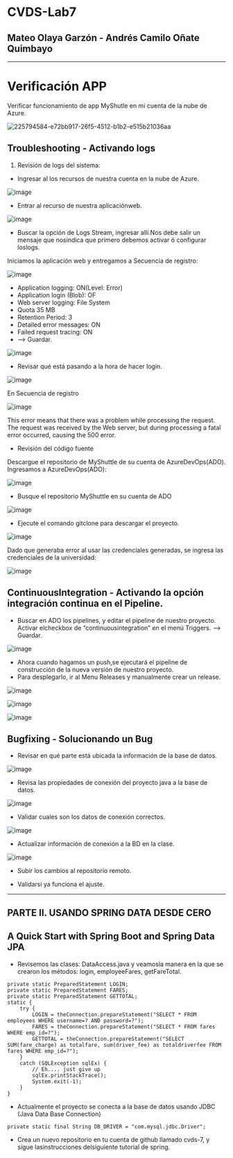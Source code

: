 # CVDS-Lab7
## Mateo Olaya Garzón - Andrés Camilo Oñate Quimbayo
--- 

# Verificación APP

Verificar funcionamiento de app MyShutle en mi cuenta de la nube de Azure.

![225794584-e72bb917-26f5-4512-b1b2-e515b21036aa](https://user-images.githubusercontent.com/63562181/226106959-27e6b377-51ef-4aef-841c-ad6b76530738.png)

## Troubleshooting - Activando logs

1. Revisión de logs del sistema:

- Ingresar al los recursos de nuestra cuenta en la nube de Azure.

![image](https://user-images.githubusercontent.com/63562181/226107089-47f33687-05ad-4483-8b24-268bc79c225f.png)

- Entrar al recurso de nuestra aplicaciónweb.

![image](https://user-images.githubusercontent.com/63562181/226107131-d21d805b-7342-4a32-b460-408dd9920fbb.png)

- Buscar la opción de Logs Stream, ingresar allí.Nos debe salir un mensaje que nosindica que primero debemos activar ó configurar loslogs.

Iniciamos la aplicación web y entregamos a Secuencia de registro:

![image](https://user-images.githubusercontent.com/63562181/226107719-74de2351-12a7-4c5b-8b27-a073db9fc1ad.png)

- Application logging: ON(Level: Error)
- Application login (Blob): OF
- Web server logging: File System
- Quota 35 MB
- Retention Period: 3
- Detailed error messages: ON
- Failed request tracing: ON
- —> Guardar.

![image](https://user-images.githubusercontent.com/63562181/226107959-a22532ec-ff5c-49bf-8834-45a4fe9ce2b9.png)

- Revisar qué está pasando a la hora de hacer login.

![image](https://user-images.githubusercontent.com/63562181/226108161-977ad2f3-c4af-4b88-bdd3-6946e3c17209.png)

En Secuencia de registro

![image](https://user-images.githubusercontent.com/63562181/226108493-23d58e0b-6efb-4728-8e75-91b285113128.png)

This error means that there was a problem while processing the request. The request was received by the Web server, but during processing a fatal error occurred, causing the 500 error.

- Revisión del código fuente

Descargue el repositorio de MyShuttle de su cuenta de AzureDevOps(ADO).
Ingresamos a AzureDevOps(ADO):

![image](https://user-images.githubusercontent.com/63562181/226108350-18f90039-cce1-4ad8-a77f-14b58664d579.png)

- Busque el repositorio MyShuttle en su cuenta de ADO

![image](https://user-images.githubusercontent.com/63562181/226108389-79abd1b0-e8a9-433d-98eb-ac4116be3880.png)

- Ejecute el comando gitclone para descargar el proyecto.

![image](https://user-images.githubusercontent.com/63562181/226108942-c70ee15b-46be-49f8-a245-c3797538ae19.png)

Dado que generaba error al usar las credenciales generadas, se ingresa las credenciales de la universidad:

![image](https://user-images.githubusercontent.com/63562181/226108990-0593d2b7-7617-41e5-abb0-2c22531a90ef.png)

## ContinuousIntegration - Activando la opción integración continua en el Pipeline.

- Buscar en ADO los pipelines, y editar el pipeline de nuestro proyecto.
  Activar elcheckbox de “continuousintegration” en el menú Triggers. —> Guardar.
  
![image](https://user-images.githubusercontent.com/63562181/226109092-2ef4e42c-d212-4e53-b720-8fc8894f7845.png)

- Ahora cuando hagamos un push,se ejecutará el pipeline de construcción de la nueva versión de nuestro proyecto.
- Para desplegarlo, ir al Menu Releases y manualmente crear un release.

![image](https://user-images.githubusercontent.com/63562181/226109249-fcbd81dc-ca61-4dc8-9e2d-74deded76f29.png)

![image](https://user-images.githubusercontent.com/63562181/226109296-d86f60be-0716-4fad-bd49-f180fcf5b1df.png)

![image](https://user-images.githubusercontent.com/63562181/226109507-654a54ee-6635-43d2-a589-4225f3cff9df.png)

## Bugfixing - Solucionando un Bug

- Revisar en qué parte está ubicada la información de la base de datos.

![image](https://user-images.githubusercontent.com/63562181/226109534-9d3a56b3-e7c2-4321-9c54-d961416ab0a4.png)

- Revisa las propiedades de conexión del proyecto java a la base de datos.

![image](https://user-images.githubusercontent.com/63562181/226109566-b94088b3-d95a-497e-af37-a4b4b96f3b57.png)

- Validar cuales son los datos de conexión correctos.

![image](https://user-images.githubusercontent.com/63562181/226109782-038bf0bb-732a-4170-b99b-ac4486c70f67.png)

- Actualizar información de conexión a la BD en la clase.

![image](https://user-images.githubusercontent.com/63562181/226110410-935ca455-00e4-4782-b2e9-826a6695d2e3.png)

- Subir los cambios al repositorio remoto.

- Validarsi ya funciona el ajuste.

--- 
## PARTE II. USANDO SPRING DATA DESDE CERO

## A Quick Start with Spring Boot and Spring Data JPA

- Revisemos las clases: DataAccess.java y veamosla manera en la que se crearon los métodos: login, employeeFares, getFareTotal.
```
private static PreparedStatement LOGIN;
private static PreparedStatement FARES;
private static PreparedStatement GETTOTAL;
static {
	try {
		LOGIN = theConnection.prepareStatement("SELECT * FROM employees WHERE username=? AND password=?");
		FARES = theConnection.prepareStatement("SELECT * FROM fares WHERE emp_id=?");
		GETTOTAL = theConnection.prepareStatement("SELECT SUM(fare_charge) as totalfare, sum(driver_fee) as totaldriverfee FROM fares WHERE emp_id=?");
	}
	catch (SQLException sqlEx) {
		// Eh.... just give up
		sqlEx.printStackTrace();
		System.exit(-1);
	}
}
 ```
- Actualmente el proyecto se conecta a la base de datos usando JDBC (Java Data Base Connection)

`private static final String DB_DRIVER = "com.mysql.jdbc.Driver";`

- Crea un nuevo repositorio en tu cuenta de github llamado cvds-7, y sigue lasinstrucciones delsiguiente tutorial de spring.
